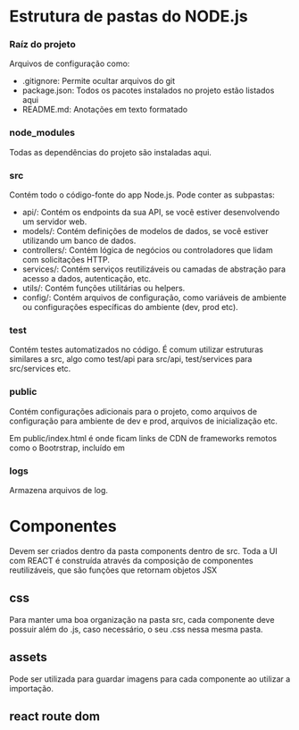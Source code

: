 # Estrutura de pastas do NODE.js

### Raíz do projeto
Arquivos de configuração como:
- .gitignore: Permite ocultar arquivos do git
- package.json: Todos os pacotes instalados no projeto estão listados aqui
- README.md: Anotações em texto formatado

### node_modules
Todas as dependências do projeto são instaladas aqui.

### src
Contém todo o código-fonte do app Node.js. Pode conter as subpastas:
- api/: Contém os endpoints da sua API, se você estiver desenvolvendo um servidor web.
- models/: Contém definições de modelos de dados, se você estiver utilizando um banco de dados.
- controllers/: Contém lógica de negócios ou controladores que lidam com solicitações HTTP.
- services/: Contém serviços reutilizáveis ou camadas de abstração para acesso a dados, autenticação, etc.
- utils/: Contém funções utilitárias ou helpers.
- config/: Contém arquivos de configuração, como variáveis de ambiente ou configurações específicas do ambiente (dev, prod etc).

### test
Contém testes automatizados no código. É comum utilizar estruturas similares a src, algo como test/api para src/api, test/services para src/services etc.

### public
Contém configurações adicionais para o projeto, como arquivos de configuração para ambiente de dev e prod, arquivos de inicialização etc.

Em public/index.html é onde ficam links de CDN de frameworks remotos como o Bootrstrap, incluído em <Head>

### logs
Armazena arquivos de log.

# Componentes
Devem ser criados dentro da pasta components dentro de src. Toda a UI com REACT é construída através da composição de componentes reutilizáveis, que são funções que retornam objetos JSX

## css
Para manter uma boa organização na pasta src, cada componente deve possuir além do .js, caso necessário, o seu .css nessa mesma pasta.

## assets
Pode ser utilizada para guardar imagens para cada componente ao utilizar a importação.

## react route dom
